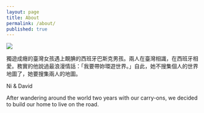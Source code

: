 ```yaml
---
layout: page
title: About
permalink: /about/
published: true
---
```

![]({{site.baseurl}}/images/Wadi%20Rum%20Bridge.jpg)

獨遊成癮的臺灣女孩遇上靦腆的西班牙巴斯克男孩。兩人在臺灣相識，在西班牙相愛。務實的他說過最浪漫情話：「我要帶妳環遊世界。」自此，她不搜集個人的世界地圖了，她要搜集兩人的地圖。

Ni & David

After wandering around the world two years with our carry-ons, we decided to build our home to live on the road.
